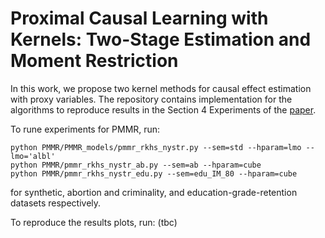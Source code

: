 # Proximal Causal Learning with Kernels: Two-Stage Estimation and Moment Restriction
In this work, we propose two kernel methods for causal effect estimation with proxy variables. 
The repository contains implementation for the algorithms to reproduce results in the Section 4 Experiments of the [paper](https://arxiv.org/abs/2105.04544).
 
To rune experiments for PMMR, run:
```
python PMMR/PMMR_models/pmmr_rkhs_nystr.py --sem=std --hparam=lmo --lmo='albl'
python PMMR/pmmr_rkhs_nystr_ab.py --sem=ab --hparam=cube
python PMMR/pmmr_rkhs_nystr_edu.py --sem=edu_IM_80 --hparam=cube
```
for synthetic, abortion and criminality, and education-grade-retention datasets respectively.

To reproduce the results plots, run:
(tbc)
